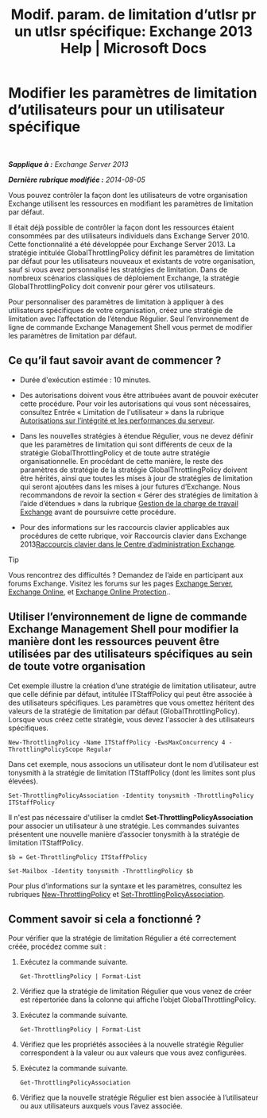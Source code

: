 ﻿---
title: 'Modif. param. de limitation d’utlsr pr un utlsr spécifique: Exchange 2013 Help | Microsoft Docs'
TOCTitle: Modifier les paramètres de limitation d’utilisateurs pour un utilisateur spécifique
ms:assetid: c5f834d6-189d-485e-9800-5e0066815ecf
ms:mtpsurl: https://technet.microsoft.com/fr-fr/library/JJ863577(v=EXCHG.150)
ms:contentKeyID: 50555485
ms.date: 04/24/2018
mtps_version: v=EXCHG.150
ms.translationtype: HT
---

# Modifier les paramètres de limitation d’utilisateurs pour un utilisateur spécifique

 

_**Sapplique à :** Exchange Server 2013_

_**Dernière rubrique modifiée :** 2014-08-05_

Vous pouvez contrôler la façon dont les utilisateurs de votre organisation Exchange utilisent les ressources en modifiant les paramètres de limitation par défaut.

Il était déjà possible de contrôler la façon dont les ressources étaient consommées par des utilisateurs individuels dans Exchange Server 2010. Cette fonctionnalité a été développée pour Exchange Server 2013. La stratégie intitulée GlobalThrottlingPolicy définit les paramètres de limitation par défaut pour les utilisateurs nouveaux et existants de votre organisation, sauf si vous avez personnalisé les stratégies de limitation. Dans de nombreux scénarios classiques de déploiement Exchange, la stratégie GlobalThrottlingPolicy doit convenir pour gérer vos utilisateurs.

Pour personnaliser des paramètres de limitation à appliquer à des utilisateurs spécifiques de votre organisation, créez une stratégie de limitation avec l’affectation de l’étendue Régulier. Seul l’environnement de ligne de commande Exchange Management Shell vous permet de modifier les paramètres de limitation par défaut.

## Ce qu’il faut savoir avant de commencer ?

  - Durée d'exécution estimée : 10 minutes.

  - Des autorisations doivent vous être attribuées avant de pouvoir exécuter cette procédure. Pour voir les autorisations qui vous sont nécessaires, consultez Entrée « Limitation de l'utilisateur » dans la rubrique [Autorisations sur l’intégrité et les performances du serveur](server-health-and-performance-permissions-exchange-2013-help.md).

  - Dans les nouvelles stratégies à étendue Régulier, vous ne devez définir que les paramètres de limitation qui sont différents de ceux de la stratégie GlobalThrottlingPolicy et de toute autre stratégie organisationnelle. En procédant de cette manière, le reste des paramètres de stratégie de la stratégie GlobalThrottlingPolicy doivent être hérités, ainsi que toutes les mises à jour de stratégies de limitation qui seront ajoutées dans les mises à jour futures d’Exchange. Nous recommandons de revoir la section « Gérer des stratégies de limitation à l’aide d’étendues » dans la rubrique [Gestion de la charge de travail Exchange](exchange-workload-management-exchange-2013-help.md) avant de poursuivre cette procédure.

  - Pour des informations sur les raccourcis clavier applicables aux procédures de cette rubrique, voir Raccourcis clavier dans Exchange 2013[Raccourcis clavier dans le Centre d’administration Exchange](keyboard-shortcuts-in-the-exchange-admin-center-exchange-online-protection-help.md).

> [!TIP]
> Vous rencontrez des difficultés ? Demandez de l’aide en participant aux forums Exchange. Visitez les forums sur les pages <a href="https://go.microsoft.com/fwlink/p/?linkid=60612">Exchange Server</a>, <a href="https://go.microsoft.com/fwlink/p/?linkid=267542">Exchange Online</a>, et <a href="https://go.microsoft.com/fwlink/p/?linkid=285351">Exchange Online Protection</a>..


## Utiliser l’environnement de ligne de commande Exchange Management Shell pour modifier la manière dont les ressources peuvent être utilisées par des utilisateurs spécifiques au sein de toute votre organisation

Cet exemple illustre la création d’une stratégie de limitation utilisateur, autre que celle définie par défaut, intitulée ITStaffPolicy qui peut être associée à des utilisateurs spécifiques. Les paramètres que vous omettez héritent des valeurs de la stratégie de limitation par défaut (GlobalThrottlingPolicy). Lorsque vous créez cette stratégie, vous devez l'associer à des utilisateurs spécifiques.

    New-ThrottlingPolicy -Name ITStaffPolicy -EwsMaxConcurrency 4 -ThrottlingPolicyScope Regular

Dans cet exemple, nous associons un utilisateur dont le nom d’utilisateur est tonysmith à la stratégie de limitation ITStaffPolicy (dont les limites sont plus élevées).

    Set-ThrottlingPolicyAssociation -Identity tonysmith -ThrottlingPolicy ITStaffPolicy

Il n'est pas nécessaire d'utiliser la cmdlet **Set-ThrottlingPolicyAssociation** pour associer un utilisateur à une stratégie. Les commandes suivantes présentent une nouvelle manière d’associer tonysmith à la stratégie de limitation ITStaffPolicy.

    $b = Get-ThrottlingPolicy ITStaffPolicy

    Set-Mailbox -Identity tonysmith -ThrottlingPolicy $b

Pour plus d’informations sur la syntaxe et les paramètres, consultez les rubriques [New-ThrottlingPolicy](https://technet.microsoft.com/fr-fr/library/dd351045\(v=exchg.150\)) et [Set-ThrottlingPolicyAssociation](https://technet.microsoft.com/fr-fr/library/ff459231\(v=exchg.150\)).

## Comment savoir si cela a fonctionné ?

Pour vérifier que la stratégie de limitation Régulier a été correctement créée, procédez comme suit :

1.  Exécutez la commande suivante.
    
        Get-ThrottlingPolicy | Format-List

2.  Vérifiez que la stratégie de limitation Régulier que vous venez de créer est répertoriée dans la colonne qui affiche l’objet GlobalThrottlingPolicy.

3.  Exécutez la commande suivante.
    
        Get-ThrottlingPolicy | Format-List

4.  Vérifiez que les propriétés associées à la nouvelle stratégie Régulier correspondent à la valeur ou aux valeurs que vous avez configurées.

5.  Exécutez la commande suivante.
    
        Get-ThrottlingPolicyAssociation

6.  Vérifiez que la nouvelle stratégie Régulier est bien associée à l’utilisateur ou aux utilisateurs auxquels vous l’avez associée.

